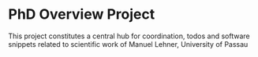 # PhD Overview Project

This project constitutes a central hub for coordination, todos and software snippets related to scientific work of Manuel Lehner, University of Passau
